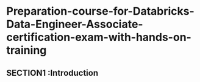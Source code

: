 # Preparation-course-for-Databricks-Data-Engineer-Associate-certification-exam-with-hands-on-training
## SECTION1 :Introduction


